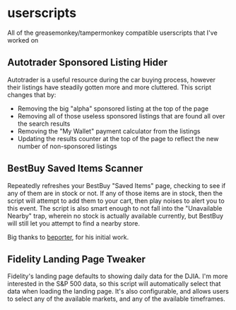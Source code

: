 # userscripts
All of the greasemonkey/tampermonkey compatible userscripts that I've worked on

## Autotrader Sponsored Listing Hider
Autotrader is a useful resource during the car buying process, however their listings have steadily gotten more and more cluttered. This script changes that by:
- Removing the big "alpha" sponsored listing at the top of the page
- Removing all of those useless sponsored listings that are found all over the search results
- Removing the "My Wallet" payment calculator from the listings
- Updating the results counter at the top of the page to reflect the new number of non-sponsored listings

## BestBuy Saved Items Scanner
Repeatedly refreshes your BestBuy "Saved Items" page, checking to see if any of them are in stock or not. If any of those items are in stock, then the script will attempt to add them to your cart, then play noises to alert you to this event. The script is also smart enough to not fall into the "Unavailable Nearby" trap, wherein no stock is actually available currently, but BestBuy will still let you attempt to find a nearby store.

Big thanks to [beporter](https://gist.github.com/beporter/ce76204bcba35d9edb66b395bb5e9305), for his initial work.

## Fidelity Landing Page Tweaker
Fidelity's landing page defaults to showing daily data for the DJIA. I'm more interested in the S&P 500 data, so this script will automatically select that data when loading the landing page. It's also configurable, and allows users to select any of the available markets, and any of the available timeframes.
